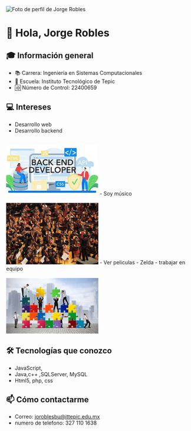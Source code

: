 <img src="https://avatars.githubusercontent.com/u/198842161?s=400&u=3e0a22a3a47cb1887b56d410b863da50ecc514f5&v=4" width="150" alt="Foto de perfil de Jorge Robles" />

# 👋 Hola, Jorge Robles

## 🎓 Información general
- 📚 Carrera: Ingeniería en Sistemas Computacionales
- 🏫 Escuela: Instituto Tecnológico de Tepic
- 🆔 Número de Control: 22400659

## 💻 Intereses
- Desarrollo web
- Desarrollo backend<br></br>
 <img src="./img/imgBackEnd.webp" width="250" alt="Orquesta" />
- Soy músico <br></br>
 <img src="./img/imagen1.jpg" width="250" alt="Orquesta" />
- Ver peliculas
- Zelda 
- trabajar en equipo <br></br>
 <img src="./img/img3.webp" width="250" alt="equipo" />

## 🛠 Tecnologías que conozco
- JavaScript, 
- Java,c++ ,SQLServer, MySQL
- Html5, php, css

## 📫 Cómo contactarme
- Correo: joroblesbu@ittepic.edu.mx
- numero de telefono: 327 110 1638 

